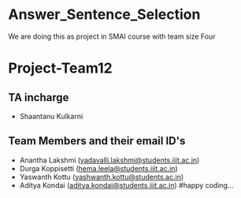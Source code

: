 # Answer_Sentence_Selection
We are doing this as project in SMAI course with team size Four

# Project-Team12
## TA incharge
* Shaantanu Kulkarni

## Team Members and their email ID's
* Anantha Lakshmi (yadavalli.lakshmi@students.iiit.ac.in)
* Durga Koppisetti (hema.leela@students.iiit.ac.in)
* Yaswanth Kottu (yashwanth.kottu@students.ac.in)
* Aditya Kondai (aditya.kondai@students.iiit.ac.in)
#happy coding...




